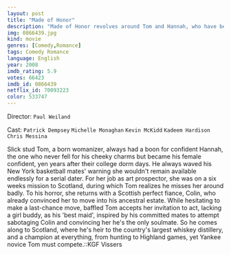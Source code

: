 ```yaml
---
layout: post
title: "Made of Honor"
description: "Made of Honor revolves around Tom and Hannah, who have been platonic friends for 10 years. He's a serial dater, while she wants marriage but hasn't found Mr. Right. Just as Tom is starting to think that he is relationship material after all, Hannah gets engaged. When she asks Tom to be her maid of honor, he reluctantly agrees just so he can attempt to stop the wedding and woo her..."
img: 0866439.jpg
kind: movie
genres: [Comedy,Romance]
tags: Comedy Romance 
language: English
year: 2008
imdb_rating: 5.9
votes: 66423
imdb_id: 0866439
netflix_id: 70093223
color: 533747
---
```

Director: `Paul Weiland`  

Cast: `Patrick Dempsey` `Michelle Monaghan` `Kevin McKidd` `Kadeem Hardison` `Chris Messina` 

Slick stud Tom, a born womanizer, always had a boon for confident Hannah, the one who never fell for his cheeky charms but became his female confident, yen years after their college dorm days. He always waved his New York basketball mates' warning she wouldn't remain available endlessly for a serial dater. For her job as art prospector, she was on a six weeks mission to Scotland, during which Tom realizes he misses her around badly. To his horror, she returns with a Scottish perfect fiance, Colin, who already convinced her to move into his ancestral estate. While hesitating to make a last-chance move, baffled Tom accepts her invitation to act, lacking a girl buddy, as his 'best maid', inspired by his committed mates to attempt sabotaging Colin and convincing her he's the only soulmate. So he comes along to Scotland, where he's heir to the country's largest whiskey distillery, and a champion at everything, from hunting to Highland games, yet Yankee novice Tom must compete.::KGF Vissers